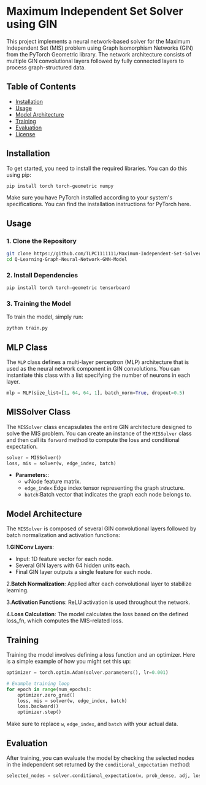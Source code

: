 # Maximum Independent Set Solver using GIN

This project implements a neural network-based solver for the Maximum Independent Set (MIS) problem using Graph Isomorphism Networks (GIN) from the PyTorch Geometric library. The network architecture consists of multiple GIN convolutional layers followed by fully connected layers to process graph-structured data.

## Table of Contents

- [Installation](#installation)
- [Usage](#usage)
- [Model Architecture](#model-architecture)
- [Training](#training)
- [Evaluation](#evaluation)
- [License](#license)

## Installation

To get started, you need to install the required libraries. You can do this using pip:

```bash
pip install torch torch-geometric numpy
```

Make sure you have PyTorch installed according to your system's specifications. You can find the installation instructions for PyTorch here.

## Usage


### 1. Clone the Repository
```bash
git clone https://github.com/TLPC1111111/Maximum-Independent-Set-Solver-using-GIN.git
cd Q-Learning-Graph-Neural-Network-GNN-Model
```

### 2. Install Dependencies
```bash
pip install torch torch-geometric tensorboard
```

### 3. Training the Model
To train the model, simply run:

```bash
python train.py
```

## MLP Class
The `MLP` class defines a multi-layer perceptron (MLP) architecture that is used as the neural network component in GIN convolutions. You can instantiate this class with a list specifying the number of neurons in each layer.

```python
mlp = MLP(size_list=[1, 64, 64, 1], batch_norm=True, dropout=0.5)
```

## MISSolver Class
The `MISSolver` class encapsulates the entire GIN architecture designed to solve the MIS problem. You can create an instance of the `MISSolver` class and then call its `forward` method to compute the loss and conditional expectation.

```python
solver = MISSolver()
loss, mis = solver(w, edge_index, batch)
```
- **Parameters:**:
  - `w`:Node feature matrix.
  - `edge_index`:Edge index tensor representing the graph structure.
  - `batch`:Batch vector that indicates the graph each node belongs to.

## Model Architecture
The `MISSolver` is composed of several GIN convolutional layers followed by batch normalization and activation functions:

1.**GINConv Layers**:
- Input: 1D feature vector for each node.
- Several GIN layers with 64 hidden units each.
- Final GIN layer outputs a single feature for each node.

2.**Batch Normalization**: Applied after each convolutional layer to stabilize learning.

3.**Activation Functions**: ReLU activation is used throughout the network.

4.**Loss Calculation**: The model calculates the loss based on the defined loss_fn, which computes the MIS-related loss.

## Training
Training the model involves defining a loss function and an optimizer. Here is a simple example of how you might set this up:

```python
optimizer = torch.optim.Adam(solver.parameters(), lr=0.001)

# Example training loop
for epoch in range(num_epochs):
    optimizer.zero_grad()
    loss, mis = solver(w, edge_index, batch)
    loss.backward()
    optimizer.step()
```

Make sure to replace `w`, `edge_index`, and `batch` with your actual data.


## Evaluation
After training, you can evaluate the model by checking the selected nodes in the independent set returned by the `conditional_expectation` method:

```python
selected_nodes = solver.conditional_expectation(w, prob_dense, adj, loss_thresholds, gammas, prob_mask)
```




